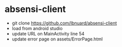 # absensi-client

- git clone https://github.com/Ibnuard/absensi-client
- load from android studio
- update URL on MainActivity line 54
- update error page on assets/ErrorPage.html
